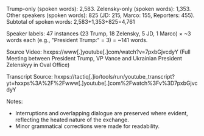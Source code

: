Trump-only (spoken words): 2,583.
Zelensky-only (spoken words): 1,353.
Other speakers (spoken words): 825 (JD: 215, Marco: 155, Reporters: 455).
Subtotal of spoken words: 2,583+1,353+825=4,761

Speaker labels: 47 instances (23 Trump, 18 Zelensky, 5 JD, 1 Marco) × ~3 words each (e.g., "President Trump:" = 3) = ~141 words.

Source Video: hxxps://www[.]youtube[.]com/watch?v=7pxbGjvcdyY (Full Meeting between President Trump, VP Vance and Ukrainian President Zelenskyy in Oval Office)

Transcript Source: hxxps://tactiq[.]io/tools/run/youtube_transcript?yt=hxxps%3A%2F%2Fwww[.]youtube[.]com%2Fwatch%3Fv%3D7pxbGjvcdyY

Notes:
- Interruptions and overlapping dialogue are preserved where evident, reflecting the heated nature of the exchange.
- Minor grammatical corrections were made for readability.